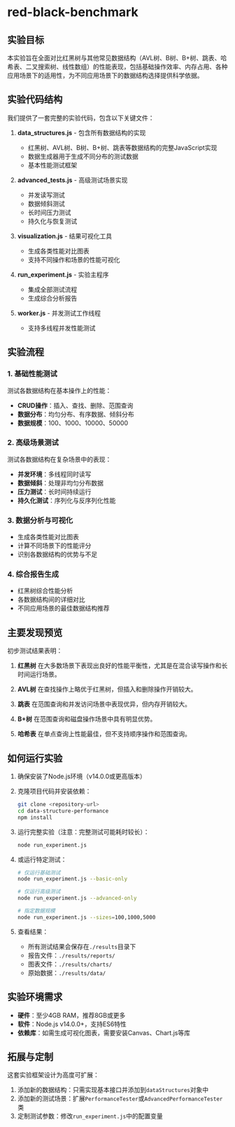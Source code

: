 # red-black-benchmark

## 实验目标

本实验旨在全面对比红黑树与其他常见数据结构（AVL树、B树、B+树、跳表、哈希表、二叉搜索树、线性数组）的性能表现，包括基础操作效率、内存占用、各种应用场景下的适用性，为不同应用场景下的数据结构选择提供科学依据。

## 实验代码结构

我们提供了一套完整的实验代码，包含以下关键文件：

1. **data_structures.js** - 包含所有数据结构的实现
    - 红黑树、AVL树、B树、B+树、跳表等数据结构的完整JavaScript实现
    - 数据生成器用于生成不同分布的测试数据
    - 基本性能测试框架

2. **advanced_tests.js** - 高级测试场景实现
    - 并发读写测试
    - 数据倾斜测试
    - 长时间压力测试
    - 持久化与恢复测试

3. **visualization.js** - 结果可视化工具
    - 生成各类性能对比图表
    - 支持不同操作和场景的性能可视化

4. **run_experiment.js** - 实验主程序
    - 集成全部测试流程
    - 生成综合分析报告

5. **worker.js** - 并发测试工作线程
    - 支持多线程并发性能测试

## 实验流程

### 1. 基础性能测试

测试各数据结构在基本操作上的性能：

- **CRUD操作**：插入、查找、删除、范围查询
- **数据分布**：均匀分布、有序数据、倾斜分布
- **数据规模**：100、1000、10000、50000

### 2. 高级场景测试

测试各数据结构在复杂场景中的表现：

- **并发环境**：多线程同时读写
- **数据倾斜**：处理非均匀分布数据
- **压力测试**：长时间持续运行
- **持久化测试**：序列化与反序列化性能

### 3. 数据分析与可视化

- 生成各类性能对比图表
- 计算不同场景下的性能评分
- 识别各数据结构的优势与不足

### 4. 综合报告生成

- 红黑树综合性能分析
- 各数据结构间的详细对比
- 不同应用场景的最佳数据结构推荐

## 主要发现预览

初步测试结果表明：

1. **红黑树** 在大多数场景下表现出良好的性能平衡性，尤其是在混合读写操作和长时间运行场景。

2. **AVL树** 在查找操作上略优于红黑树，但插入和删除操作开销较大。

3. **跳表** 在范围查询和并发访问场景中表现优异，但内存开销较大。

4. **B+树** 在范围查询和磁盘操作场景中具有明显优势。

5. **哈希表** 在单点查询上性能最佳，但不支持顺序操作和范围查询。

## 如何运行实验

1. 确保安装了Node.js环境（v14.0.0或更高版本）
2. 克隆项目代码并安装依赖：
   ```bash
   git clone <repository-url>
   cd data-structure-performance
   npm install
   ```

3. 运行完整实验（注意：完整测试可能耗时较长）：
   ```bash
   node run_experiment.js
   ```

4. 或运行特定测试：
   ```bash
   # 仅运行基础测试
   node run_experiment.js --basic-only
   
   # 仅运行高级测试
   node run_experiment.js --advanced-only
   
   # 指定数据规模
   node run_experiment.js --sizes=100,1000,5000
   ```

5. 查看结果：
    - 所有测试结果会保存在`./results`目录下
    - 报告文件：`./results/reports/`
    - 图表文件：`./results/charts/`
    - 原始数据：`./results/data/`

## 实验环境需求

- **硬件**：至少4GB RAM，推荐8GB或更多
- **软件**：Node.js v14.0.0+，支持ES6特性
- **依赖库**：如需生成可视化图表，需要安装Canvas、Chart.js等库

## 拓展与定制

这套实验框架设计为高度可扩展：

1. 添加新的数据结构：只需实现基本接口并添加到`dataStructures`对象中
2. 添加新的测试场景：扩展`PerformanceTester`或`AdvancedPerformanceTester`类
3. 定制测试参数：修改`run_experiment.js`中的配置变量


